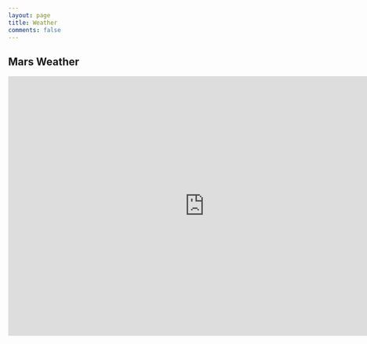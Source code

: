 ```yaml
---
layout: page
title: Weather
comments: false
---
```


## Mars Weather
<iframe src='https://mars.nasa.gov/layout/embed/image/insightweather/' width='800' height='530' scrolling='no' frameborder='0'>
</iframe>

